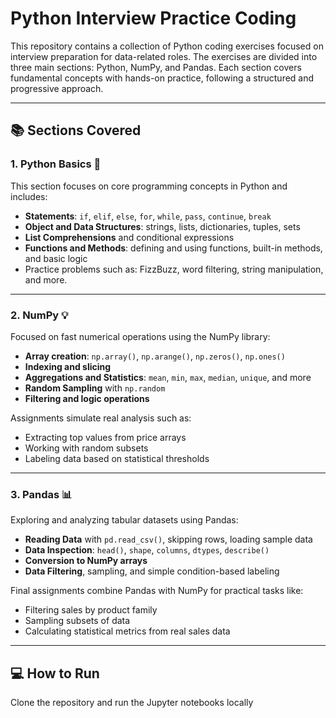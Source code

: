 # Python Interview Practice Coding

This repository contains a collection of Python coding exercises focused on interview preparation for data-related roles. The exercises are divided into three main sections: Python, NumPy, and Pandas. Each section covers fundamental concepts with hands-on practice, following a structured and progressive approach.

---

## 📚 Sections Covered

### 1. Python Basics 🐍
This section focuses on core programming concepts in Python and includes:

- **Statements**: `if`, `elif`, `else`, `for`, `while`, `pass`, `continue`, `break`
- **Object and Data Structures**: strings, lists, dictionaries, tuples, sets
- **List Comprehensions** and conditional expressions
- **Functions and Methods**: defining and using functions, built-in methods, and basic logic
- Practice problems such as: FizzBuzz, word filtering, string manipulation, and more.

---

### 2. NumPy 💡
Focused on fast numerical operations using the NumPy library:

- **Array creation**: `np.array()`, `np.arange()`, `np.zeros()`, `np.ones()`
- **Indexing and slicing**
- **Aggregations and Statistics**: `mean`, `min`, `max`, `median`, `unique`, and more
- **Random Sampling** with `np.random`
- **Filtering and logic operations**

Assignments simulate real analysis such as:
- Extracting top values from price arrays
- Working with random subsets
- Labeling data based on statistical thresholds

---

### 3. Pandas 📊
Exploring and analyzing tabular datasets using Pandas:

- **Reading Data** with `pd.read_csv()`, skipping rows, loading sample data
- **Data Inspection**: `head()`, `shape`, `columns`, `dtypes`, `describe()`
- **Conversion to NumPy arrays**
- **Data Filtering**, sampling, and simple condition-based labeling

Final assignments combine Pandas with NumPy for practical tasks like:
- Filtering sales by product family
- Sampling subsets of data
- Calculating statistical metrics from real sales data

---

## 💻 How to Run

Clone the repository and run the Jupyter notebooks locally
